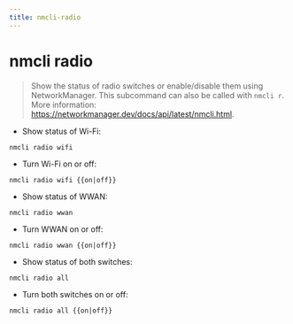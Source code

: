 ```yaml
---
title: nmcli-radio
---
```

# nmcli radio

> Show the status of radio switches or enable/disable them using NetworkManager.
> This subcommand can also be called with `nmcli r`.
> More information: <https://networkmanager.dev/docs/api/latest/nmcli.html>.

- Show status of Wi-Fi:

`nmcli radio wifi`

- Turn Wi-Fi on or off:

`nmcli radio wifi {{on|off}}`

- Show status of WWAN:

`nmcli radio wwan`

- Turn WWAN on or off:

`nmcli radio wwan {{on|off}}`

- Show status of both switches:

`nmcli radio all`

- Turn both switches on or off:

`nmcli radio all {{on|off}}`
